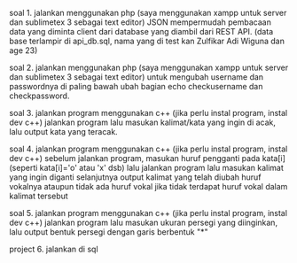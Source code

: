 soal 1. jalankan menggunakan php (saya menggunakan xampp untuk server dan sublimetex 3 sebagai text editor) JSON mempermudah pembacaan data yang diminta client dari database yang diambil dari REST API. (data base terlampir di api_db.sql, nama yang di test kan Zulfikar Adi Wiguna dan age 23)


soal 2. jalankan menggunakan php (saya menggunakan xampp untuk server dan sublimetex 3 sebagai text editor) untuk mengubah username dan passwordnya di paling bawah ubah bagian echo checkusername dan checkpassword.


soal 3. jalankan program menggunakan c++ (jika perlu instal program, instal dev c++) jalankan program lalu masukan kalimat/kata yang ingin di acak, lalu output kata yang teracak.


soal 4. jalankan program menggunakan c++ (jika perlu instal program, instal dev c++) sebelum jalankan program, masukan huruf pengganti pada kata[i] (seperti kata[i]='o' atau 'x' dsb) lalu jalankan program lalu masukan kalimat yang ingin diganti selanjutnya output kalimat yang telah diubah huruf vokalnya ataupun tidak ada huruf vokal jika tidak terdapat huruf vokal dalam kalimat tersebut


soal 5. jalankan program menggunakan c++ (jika perlu instal program, instal dev c++) jalankan program lalu masukan ukuran persegi yang diinginkan, lalu output bentuk persegi dengan garis berbentuk "*"


project 6. jalankan di sql

